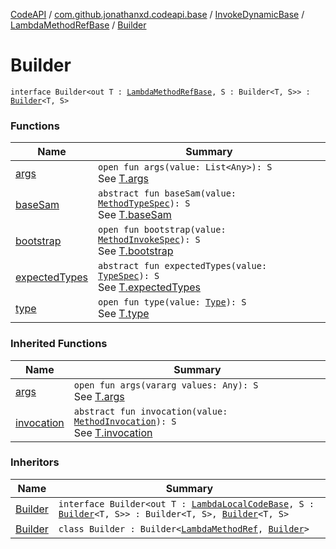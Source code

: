 [CodeAPI](../../../../index.md) / [com.github.jonathanxd.codeapi.base](../../../index.md) / [InvokeDynamicBase](../../index.md) / [LambdaMethodRefBase](../index.md) / [Builder](.)

# Builder

`interface Builder<out T : `[`LambdaMethodRefBase`](../index.md)`, S : Builder<T, S>> : `[`Builder`](../../-builder/index.md)`<T, S>`

### Functions

| Name | Summary |
|---|---|
| [args](args.md) | `open fun args(value: List<Any>): S`<br>See [T.args](args.md) |
| [baseSam](base-sam.md) | `abstract fun baseSam(value: `[`MethodTypeSpec`](../../../../com.github.jonathanxd.codeapi.common/-method-type-spec/index.md)`): S`<br>See [T.baseSam](base-sam.md) |
| [bootstrap](bootstrap.md) | `open fun bootstrap(value: `[`MethodInvokeSpec`](../../../../com.github.jonathanxd.codeapi.common/-method-invoke-spec/index.md)`): S`<br>See [T.bootstrap](bootstrap.md) |
| [expectedTypes](expected-types.md) | `abstract fun expectedTypes(value: `[`TypeSpec`](../../../-type-spec/index.md)`): S`<br>See [T.expectedTypes](expected-types.md) |
| [type](type.md) | `open fun type(value: `[`Type`](http://docs.oracle.com/javase/6/docs/api/java/lang/reflect/Type.html)`): S`<br>See [T.type](type.md) |

### Inherited Functions

| Name | Summary |
|---|---|
| [args](../../-builder/args.md) | `open fun args(vararg values: Any): S`<br>See [T.args](../../-builder/args.md) |
| [invocation](../../-builder/invocation.md) | `abstract fun invocation(value: `[`MethodInvocation`](../../../-method-invocation/index.md)`): S`<br>See [T.invocation](../../-builder/invocation.md) |

### Inheritors

| Name | Summary |
|---|---|
| [Builder](../../-lambda-local-code-base/-builder/index.md) | `interface Builder<out T : `[`LambdaLocalCodeBase`](../../-lambda-local-code-base/index.md)`, S : `[`Builder`](../../-lambda-local-code-base/-builder/index.md)`<T, S>> : Builder<T, S>, `[`Builder`](../../../-arguments-holder/-builder/index.md)`<T, S>` |
| [Builder](../../../-invoke-dynamic/-lambda-method-ref/-builder/index.md) | `class Builder : Builder<`[`LambdaMethodRef`](../../../-invoke-dynamic/-lambda-method-ref/index.md)`, `[`Builder`](../../../-invoke-dynamic/-lambda-method-ref/-builder/index.md)`>` |
